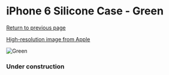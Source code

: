 # iPhone 6 Silicone Case - Green

[Return to previous page](/iphone_6)

[High-resolution image from Apple](https://store.storeimages.cdn-apple.com/8756/as-images.apple.com/is/MGXU2?wid=4500&hei=4500&fmt=png)

<div style="width: 384px"><img src="/everyphone/MGXU2.png" alt="Green"></div>

### Under construction
